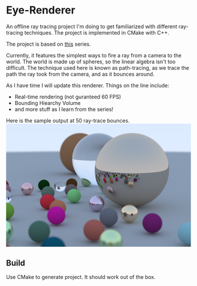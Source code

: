 # Eye-Renderer
An offline ray tracing project I'm doing to get familiarized with different ray-tracing techniques. The project is implemented in CMake with C++.

The project is based on [this](https://raytracing.github.io/) series.

Currently, it features the simplest ways to fire a ray from a camera to the world. The world is made up of spheres, so the linear algebra isn't too difficult.
The technique used here is known as path-tracing, as we trace the path the ray took from the camera, and as it bounces around.

As I have time I will update this renderer. Things on the line include:
* Real-time rendering (not guranteed 60 FPS)
* Bounding Hiearchy Volume
* and more stuff as I learn from the series!

Here is the sample output at 50 ray-trace bounces.
![GitHub Logo](output.png)

## Build
Use CMake to generate project. It should work out of the box.

